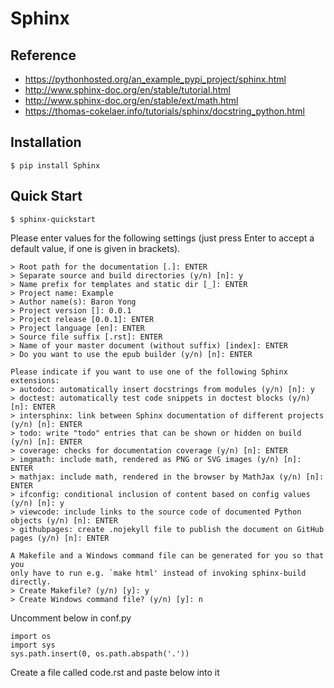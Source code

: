 # Sphinx

## Reference
* https://pythonhosted.org/an_example_pypi_project/sphinx.html
* http://www.sphinx-doc.org/en/stable/tutorial.html
* http://www.sphinx-doc.org/en/stable/ext/math.html
* https://thomas-cokelaer.info/tutorials/sphinx/docstring_python.html

## Installation
```
$ pip install Sphinx
```

## Quick Start
```
$ sphinx-quickstart
```
Please enter values for the following settings (just press Enter to
accept a default value, if one is given in brackets).
```
> Root path for the documentation [.]: ENTER
> Separate source and build directories (y/n) [n]: y
> Name prefix for templates and static dir [_]: ENTER
> Project name: Example
> Author name(s): Baron Yong
> Project version []: 0.0.1
> Project release [0.0.1]: ENTER
> Project language [en]: ENTER
> Source file suffix [.rst]: ENTER
> Name of your master document (without suffix) [index]: ENTER
> Do you want to use the epub builder (y/n) [n]: ENTER

Please indicate if you want to use one of the following Sphinx extensions:
> autodoc: automatically insert docstrings from modules (y/n) [n]: y
> doctest: automatically test code snippets in doctest blocks (y/n) [n]: ENTER
> intersphinx: link between Sphinx documentation of different projects (y/n) [n]: ENTER
> todo: write "todo" entries that can be shown or hidden on build (y/n) [n]: ENTER
> coverage: checks for documentation coverage (y/n) [n]: ENTER
> imgmath: include math, rendered as PNG or SVG images (y/n) [n]: ENTER
> mathjax: include math, rendered in the browser by MathJax (y/n) [n]: ENTER
> ifconfig: conditional inclusion of content based on config values (y/n) [n]: y
> viewcode: include links to the source code of documented Python objects (y/n) [n]: ENTER
> githubpages: create .nojekyll file to publish the document on GitHub pages (y/n) [n]: ENTER

A Makefile and a Windows command file can be generated for you so that you
only have to run e.g. `make html' instead of invoking sphinx-build
directly.
> Create Makefile? (y/n) [y]: y
> Create Windows command file? (y/n) [y]: n
```
Uncomment below in conf.py
```
import os
import sys
sys.path.insert(0, os.path.abspath('.'))
```
Create a file called code.rst and paste below into it
